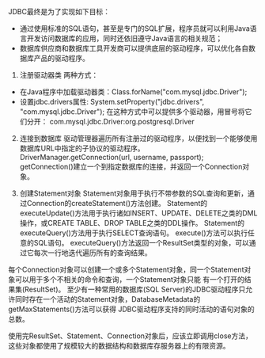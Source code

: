 JDBC最终是为了实现如下目标：
* 通过使用标准的SQL语句，甚至是专门的SQL扩展，程序员就可以利用Java语言开发访问数据库的应用，同时还依旧遵守Java语言的相关规范；
* 数据库供应商和数据库工具开发商可以提供底层的驱动程序，可以优化各自数据库产品的驱动程序。


1. 注册驱动器类
两种方式：
* 在Java程序中加载驱动器类：Class.forName("com.mysql.jdbc.Driver");
* 设置jdbc.drivers属性: System.setProperty("jdbc.drivers", "com.mysql.jdbc.Driver");
在这种方式中可以提供多个驱动器，用冒号将它们分开：
com.mysql.jdbc.Driver:org.postgresql.Driver

2. 连接到数据库
驱动管理器遍历所有注册过的驱动程序，以便找到一个能够使用数据库URL中指定的子协议的驱动程序。
DriverManager.getConnection(url, username, passport);
getConnection()建立一个到指定数据库的连接，并返回一个Connection对象。

3. 创建Statement对象
Statement对象用于执行不带参数的SQL查询和更新，通过Connection的createStatement()方法创建。
Statement的executeUpdate()方法用于执行诸如INSERT、UPDATE、DELETE之类的DML操作，或CREATE TABLE、DROP TABLE之类的DDL操作。
Statement的executeQuery()方法用于执行SELECT查询语句。
execute()方法可以执行任意的SQL语句。
executeQuery()方法返回一个ResultSet类型的对象，可以通过它每次一行地迭代遍历所有的查询结果。

每个Connection对象可以创建一个或多个Statement对象，同一个Statement对象可以用于多个不相关的命令和查询，一个Statement对象只能
有一个打开的结果集(ResultSet)。
至少有一种常用的数据库(SQL Server)的JDBC驱动程序只允许同时存在一个活动的Statement对象，DatabaseMetadata的getMaxStatements()方法可以获得
JDBC驱动程序支持的同时活动的语句对象的总数。

使用完ResultSet、Statement、Connection对象后，应该立即调用close方法，这些对象都使用了规模较大的数据结构和数据库存服务器上的有限资源。






